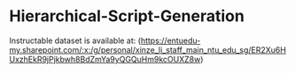 # Hierarchical-Script-Generation

Instructable dataset is available at:
(https://entuedu-my.sharepoint.com/:x:/g/personal/xinze_li_staff_main_ntu_edu_sg/ER2Xu6HUxzhEkR9jPjkbwh8BdZmYa9yQGQuHm9kcOUXZ8w)
